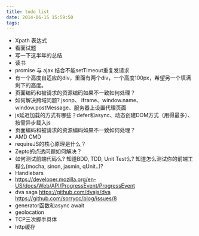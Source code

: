 ```yaml
---
title: todo list
date: 2014-06-15 15:59:50
tags:
---
```

- Xpath 表达式 
- 看面试题
- 写一下这半年的总结
- 读书
- promise 与 ajax 结合不能setTimeout重复发请求
- 有一个高度自适应的div，里面有两个div，一个高度100px，希望另一个填满剩下的高度。
- 页面编码和被请求的资源编码如果不一致如何处理？
- 如何解决跨域问题? jsonp、 iframe、window.name、window.postMessage、服务器上设置代理页面
- js延迟加载的方式有哪些？defer和async、动态创建DOM方式（用得最多）、按需异步载入js
- 页面编码和被请求的资源编码如果不一致如何处理？
- AMD CMD
- requireJS的核心原理是什么？
- Zepto的点透问题如何解决？
- 如何测试前端代码么? 知道BDD, TDD, Unit Test么? 知道怎么测试你的前端工程么(mocha, sinon, jasmin, qUnit..)?
- Handlebars 
- https://developer.mozilla.org/en-US/docs/Web/API/ProgressEvent/ProgressEvent
- dva saga https://github.com/dvajs/dva https://github.com/sorrycc/blog/issues/8
- generator函数和async await
- geolocation
- TCP三次握手具体
- http缓存